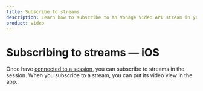 ```yaml
---
title: Subscribe to streams
description: Learn how to subscribe to an Vonage Video API stream in your Android application. Once you have connected to a session, you can subscribe to a stream to view video, audio, and signalling data.
product: video
---
```


# Subscribing to streams — iOS

Once have [connected to a session](/guides/connect-session), you can subscribe to streams in the session. When you subscribe to a stream, you can put its video view in the app.
